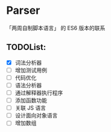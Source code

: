 # Parser

「两周自制脚本语言」 的 ES6 版本的联系

## TODOList:

- [x] 词法分析器
- [ ] 增加测试用例
- [ ] 代码优化
- [ ] 语法分析器
- [ ] 通过解释器执行程序
- [ ] 添加函数功能
- [ ] 关联 JS 语言
- [ ] 设计面向对象语言
- [ ] 增加数组
